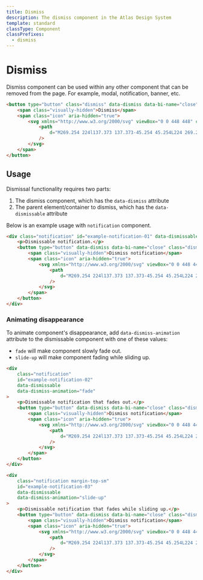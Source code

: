 ```yaml
---
title: Dismiss
description: The dismiss component in the Atlas Design System
template: standard
classType: Component
classPrefixes:
  - dismiss
---
```


# Dismiss

Dismiss component can be used within any other component that can be removed from the page. For example, modal, notification, banner, etc.

```html
<button type="button" class="dismiss" data-dismiss data-bi-name="close">
	<span class="visually-hidden">Dismiss</span>
	<span class="icon" aria-hidden="true">
		<svg xmlns="http://www.w3.org/2000/svg" viewBox="0 0 448 448" class="fill-current-color">
			<path
				d="M269.254 224l137.373 137.373-45.254 45.254L224 269.254 86.627 406.627l-45.255-45.254L178.746 224 41.373 86.627l45.255-45.255L224 178.746 361.373 41.373l45.254 45.255L269.254 224z"
			/>
		</svg>
	</span>
</button>
```

## Usage

Dismissal functionality requires two parts:

1. The dismiss component, which has the `data-dismiss` attribute
2. The parent element/container to dismiss, which has the `data-dismissable` attribute

Below is an example usage with `notification` component.

```html
<div class="notification" id="example-notification-01" data-dismissable>
	<p>Dismissable notification.</p>
	<button type="button" data-dismiss data-bi-name="close" class="dismiss">
		<span class="visually-hidden">Dismiss notification</span>
		<span class="icon" aria-hidden="true">
			<svg xmlns="http://www.w3.org/2000/svg" viewBox="0 0 448 448" class="fill-current-color">
				<path
					d="M269.254 224l137.373 137.373-45.254 45.254L224 269.254 86.627 406.627l-45.255-45.254L178.746 224 41.373 86.627l45.255-45.255L224 178.746 361.373 41.373l45.254 45.255L269.254 224z"
				/>
			</svg>
		</span>
	</button>
</div>
```

### Animating disappearance

To animate component's disappearance, add `data-dismiss-animation` attribute to the dismissable component with one of these values:

- `fade` will make component slowly fade out.
- `slide-up` will make component fading while sliding up.

```html
<div
	class="notification"
	id="example-notification-02"
	data-dismissable
	data-dismiss-animation="fade"
>
	<p>Dismissable notification that fades out.</p>
	<button type="button" data-dismiss data-bi-name="close" class="dismiss">
		<span class="visually-hidden">Dismiss notification</span>
		<span class="icon" aria-hidden="true">
			<svg xmlns="http://www.w3.org/2000/svg" viewBox="0 0 448 448" class="fill-current-color">
				<path
					d="M269.254 224l137.373 137.373-45.254 45.254L224 269.254 86.627 406.627l-45.255-45.254L178.746 224 41.373 86.627l45.255-45.255L224 178.746 361.373 41.373l45.254 45.255L269.254 224z"
				/>
			</svg>
		</span>
	</button>
</div>

<div
	class="notification margin-top-sm"
	id="example-notification-03"
	data-dismissable
	data-dismiss-animation="slide-up"
>
	<p>Dismissable notification that fades while sliding up.</p>
	<button type="button" data-dismiss data-bi-name="close" class="dismiss">
		<span class="visually-hidden">Dismiss notification</span>
		<span class="icon" aria-hidden="true">
			<svg xmlns="http://www.w3.org/2000/svg" viewBox="0 0 448 448" class="fill-current-color">
				<path
					d="M269.254 224l137.373 137.373-45.254 45.254L224 269.254 86.627 406.627l-45.255-45.254L178.746 224 41.373 86.627l45.255-45.255L224 178.746 361.373 41.373l45.254 45.255L269.254 224z"
				/>
			</svg>
		</span>
	</button>
</div>
```

